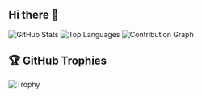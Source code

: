 ## Hi there 👋

![GitHub Stats](https://github-readme-stats.vercel.app/api?username=nikhil-sen18&show_icons=true&theme=radical)
![Top Languages](https://github-readme-stats.vercel.app/api/top-langs/?username=nikhil-sen18&layout=compact&theme=radical)
![Contribution Graph](https://activity-graph.herokuapp.com/graph?username=nikhil-sen18&theme=github)
## 🏆 GitHub Trophies
![Trophy](https://github-profile-trophy.vercel.app/?username=nikhil-sen18&theme=radical)





